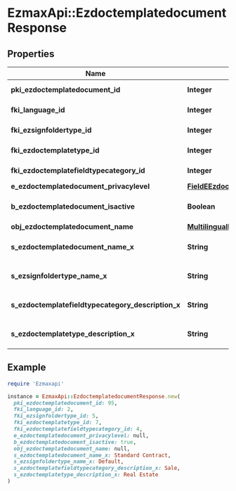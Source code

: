 # EzmaxApi::EzdoctemplatedocumentResponse

## Properties

| Name | Type | Description | Notes |
| ---- | ---- | ----------- | ----- |
| **pki_ezdoctemplatedocument_id** | **Integer** | The unique ID of the Ezdoctemplatedocument |  |
| **fki_language_id** | **Integer** | The unique ID of the Language.  Valid values:  |Value|Description| |-|-| |1|French| |2|English| |  |
| **fki_ezsignfoldertype_id** | **Integer** | The unique ID of the Ezsignfoldertype. | [optional] |
| **fki_ezdoctemplatetype_id** | **Integer** | The unique ID of the Ezdoctemplatetype |  |
| **fki_ezdoctemplatefieldtypecategory_id** | **Integer** | The unique ID of the Ezdoctemplatefieldtypecategory |  |
| **e_ezdoctemplatedocument_privacylevel** | [**FieldEEzdoctemplatedocumentPrivacylevel**](FieldEEzdoctemplatedocumentPrivacylevel.md) |  | [optional] |
| **b_ezdoctemplatedocument_isactive** | **Boolean** | Whether the ezdoctemplatedocument is active or not |  |
| **obj_ezdoctemplatedocument_name** | [**MultilingualEzdoctemplatedocumentName**](MultilingualEzdoctemplatedocumentName.md) |  |  |
| **s_ezdoctemplatedocument_name_x** | **String** | The name of the Ezdoctemplatedocument in the language of the requester | [optional] |
| **s_ezsignfoldertype_name_x** | **String** | The name of the Ezsignfoldertype in the language of the requester | [optional] |
| **s_ezdoctemplatefieldtypecategory_description_x** | **String** | The description of the Ezdoctemplatefieldtypecategory in the language of the requester |  |
| **s_ezdoctemplatetype_description_x** | **String** | The description of the Ezdoctemplatetype in the language of the requester |  |

## Example

```ruby
require 'Ezmaxapi'

instance = EzmaxApi::EzdoctemplatedocumentResponse.new(
  pki_ezdoctemplatedocument_id: 95,
  fki_language_id: 2,
  fki_ezsignfoldertype_id: 5,
  fki_ezdoctemplatetype_id: 7,
  fki_ezdoctemplatefieldtypecategory_id: 4,
  e_ezdoctemplatedocument_privacylevel: null,
  b_ezdoctemplatedocument_isactive: true,
  obj_ezdoctemplatedocument_name: null,
  s_ezdoctemplatedocument_name_x: Standard Contract,
  s_ezsignfoldertype_name_x: Default,
  s_ezdoctemplatefieldtypecategory_description_x: Sale,
  s_ezdoctemplatetype_description_x: Real Estate
)
```

